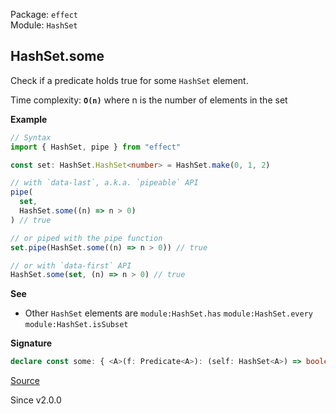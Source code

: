 Package: `effect`<br />
Module: `HashSet`<br />

## HashSet.some

Check if a predicate holds true for some `HashSet` element.

Time complexity: **`O(n)`** where n is the number of elements in the set

**Example**

```ts
// Syntax
import { HashSet, pipe } from "effect"

const set: HashSet.HashSet<number> = HashSet.make(0, 1, 2)

// with `data-last`, a.k.a. `pipeable` API
pipe(
  set,
  HashSet.some((n) => n > 0)
) // true

// or piped with the pipe function
set.pipe(HashSet.some((n) => n > 0)) // true

// or with `data-first` API
HashSet.some(set, (n) => n > 0) // true
```

**See**

- Other `HashSet` elements are `module:HashSet.has` `module:HashSet.every` `module:HashSet.isSubset`

**Signature**

```ts
declare const some: { <A>(f: Predicate<A>): (self: HashSet<A>) => boolean; <A>(self: HashSet<A>, f: Predicate<A>): boolean; }
```

[Source](https://github.com/Effect-TS/effect/tree/main/packages/effect/src/HashSet.ts#L657)

Since v2.0.0